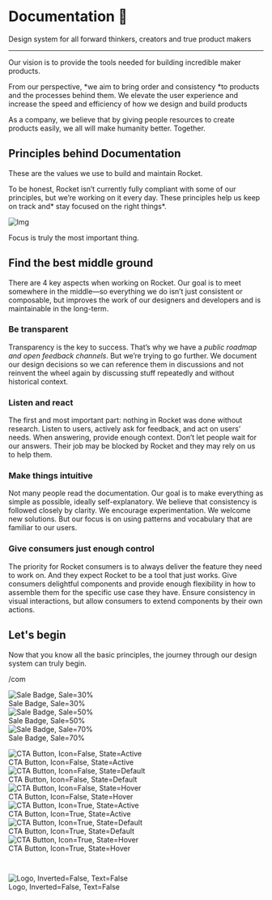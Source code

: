 
# Documentation 🚀

Design system for all forward thinkers, creators and true product makers

---

Our vision is to provide the tools needed for building incredible maker products.

From our perspective, *we aim to bring order and consistency *to products and the processes behind them. We elevate the user experience and increase the speed and efficiency of how we design and build products

As a company, we believe that by giving people resources to create products easily, we all will make humanity better. Together.

## Principles behind Documentation

These are the values we use to build and maintain Rocket.

To be honest, Rocket isn’t currently fully compliant with some of our principles, but we’re working on it every day. These principles help us keep on track and* stay focused on the right things*.

![Img](https://studio-assets.supernova.io/design-systems/14533/9289758a-6300-472a-bbc6-a57098081abf.jpeg?Expires=1990828800&Policy=eyJTdGF0ZW1lbnQiOlt7IlJlc291cmNlIjoiaHR0cHM6Ly9zdHVkaW8tYXNzZXRzLnN1cGVybm92YS5pby9kZXNpZ24tc3lzdGVtcy8xNDUzMy85Mjg5NzU4YS02MzAwLTQ3MmEtYmJjNi1hNTcwOTgwODFhYmYuanBlZyIsIkNvbmRpdGlvbiI6eyJEYXRlTGVzc1RoYW4iOnsiQVdTOkVwb2NoVGltZSI6MTk5MDgyODgwMH19fV19&Signature=E9DL6D-ZtS~4qaH18y5tnHC4gtpQUzZb85NmDFMuezn~MaWHPSumzBv6tXkxGqSgGyKh~9FaYnbfHkcJhU~4F~jdbuY70gbRxUpvnBtyCpz8o0mci-d2A9WoIZ3RGl11izD3c2WMfUaKhSaFlUw8cTGP-9vrqeUi58O2P4zYT9eAeyvOIFzQXgIgljhxiB9mIVU5a4j1vDL8ntJpagEZukKRskOgMrrB4LNQ-nRsvXFF7W5C5EkdoZPZf4jFxcQu2Yj6M9-bqNBXubYMsYYhEXqvqUOAnYVaE59E5PSSe43HKv2gp1ajSJ3ttHtTtCITO8Vyfh1FoTl03Z18ki8iZg__&Key-Pair-Id=APKAJGK34LCCAUR7N6LA)

Focus is truly the most important thing.

## Find the best middle ground

There are 4 key aspects when working on Rocket. Our goal is to meet somewhere in the middle—so everything we do isn’t just consistent or composable, but improves the work of our designers and developers and is maintainable in the long-term.

### Be transparent

Transparency is the key to success. That’s why we have a *public roadmap and open feedback channels*. But we’re trying to go further. We document our design decisions so we can reference them in discussions and not reinvent the wheel again by discussing stuff repeatedly and without historical context.

### Listen and react

The first and most important part: nothing in Rocket was done without research. Listen to users, actively ask for feedback, and act on users’ needs. When answering, provide enough context. Don’t let people wait for our answers. Their job may be blocked by Rocket and they may rely on us to help them.

### Make things intuitive

Not many people read the documentation. Our goal is to make everything as simple as possible, ideally self-explanatory. We believe that consistency is followed closely by clarity. We encourage experimentation. We welcome new solutions. But our focus is on using patterns and vocabulary that are familiar to our users.

### Give consumers just enough control

The priority for Rocket consumers is to always deliver the feature they need to work on. And they expect Rocket to be a tool that just works. Give consumers delightful components and provide enough flexibility in how to assemble them for the specific use case they have. Ensure consistency in visual interactions, but allow consumers to extend components by their own actions.

## Let's begin

Now that you know all the basic principles, the journey through our design system can truly begin.

/com

  
![Sale Badge, Sale=30%](https://studio-assets.supernova.io/design-systems/14533/16f9a188-01ad-415d-ba78-bbfbd57c9728.png?Expires=1990828800&Policy=eyJTdGF0ZW1lbnQiOlt7IlJlc291cmNlIjoiaHR0cHM6Ly9zdHVkaW8tYXNzZXRzLnN1cGVybm92YS5pby9kZXNpZ24tc3lzdGVtcy8xNDUzMy8xNmY5YTE4OC0wMWFkLTQxNWQtYmE3OC1iYmZiZDU3Yzk3MjgucG5nIiwiQ29uZGl0aW9uIjp7IkRhdGVMZXNzVGhhbiI6eyJBV1M6RXBvY2hUaW1lIjoxOTkwODI4ODAwfX19XX0_&Signature=E~HVw-NizRAmLp0jq6x6lIvPWenVhb~qiE6Im9XtypA64PPk2tR7LgNB91AsQYtr42lnA8Nb5kjR77kERAvALeB61rEDurENsVMqcx75XxzEFdEJiuPkBy1XUqYIVsPKy2yipugxIoX6qY4Gzhl4eVqpPC42qbQ-acEquf5JD4WcY2RySFFPkOGsdMOClPqlSvMM~0xb-v~7DhPhXKZfraODdFvhFMmpOwZci9PJvMD4t7NvquPA9981UgSUlehS-NDpk~3N5DxaHYV4P4AIgTw2nzM24MTSOCXHecjNqQcy3Eu6z7Cmr5rPmxgmkockCGShSWeTy4Ze78ek7hxVbw__&Key-Pair-Id=APKAJGK34LCCAUR7N6LA)  
Sale Badge, Sale=30%  
![Sale Badge, Sale=50%](https://studio-assets.supernova.io/design-systems/14533/2551413c-9d52-48d2-9305-1fb7037c67ef.png?Expires=1990828800&Policy=eyJTdGF0ZW1lbnQiOlt7IlJlc291cmNlIjoiaHR0cHM6Ly9zdHVkaW8tYXNzZXRzLnN1cGVybm92YS5pby9kZXNpZ24tc3lzdGVtcy8xNDUzMy8yNTUxNDEzYy05ZDUyLTQ4ZDItOTMwNS0xZmI3MDM3YzY3ZWYucG5nIiwiQ29uZGl0aW9uIjp7IkRhdGVMZXNzVGhhbiI6eyJBV1M6RXBvY2hUaW1lIjoxOTkwODI4ODAwfX19XX0_&Signature=ZMxl64BlYOrwxKO-T0-oC4aNQzdWH7aQooY9qc-7JYfbgZD9wPOuJOwQd1tVfnL8fTHu1clnAhwweuSOIWonHf15eOyypF6nz6R1E7Z1Xs1TqsLPNGTk7Dfm67yK4xMslwB8I7S5ZwlweSusuuOYHzxlSEVBbCxfRdvRBBJEiLudR9FWGjEAZrKGBAu2~4JWxOJIlwscT1WiI2YEJbaGG2cIgjomRB3zg9OQjqtz4MUqcXF7jEHgBG~HHq6JDYx1OIE3QfFhZYTGuWd8chjBz0IDNF8VZbuyDXPts1sjoV6~xf51OvXq8N5NnyVtvX3NH0GJqmBYJLocbw~GqxLubw__&Key-Pair-Id=APKAJGK34LCCAUR7N6LA)  
Sale Badge, Sale=50%  
![Sale Badge, Sale=70%](https://studio-assets.supernova.io/design-systems/14533/6f49d5d3-df2a-4460-a7ea-00e61dd8bf82.png?Expires=1990828800&Policy=eyJTdGF0ZW1lbnQiOlt7IlJlc291cmNlIjoiaHR0cHM6Ly9zdHVkaW8tYXNzZXRzLnN1cGVybm92YS5pby9kZXNpZ24tc3lzdGVtcy8xNDUzMy82ZjQ5ZDVkMy1kZjJhLTQ0NjAtYTdlYS0wMGU2MWRkOGJmODIucG5nIiwiQ29uZGl0aW9uIjp7IkRhdGVMZXNzVGhhbiI6eyJBV1M6RXBvY2hUaW1lIjoxOTkwODI4ODAwfX19XX0_&Signature=Zq0bKD8KUOnaYx6gDDiC1Jfr96YNwh~Q3eYz72K0ior8dSeEEkcDuzZ6~AzF38jlcSsY97i4uyIHEU7zCCbMLCayzyWJm5~r5DvBBh0E~bxmoYPtegYMzEXngnm5vpKcMbx5fefYEDVYmf~mbURmxrW~~MklMDgx3uIo~CY9-uDmPhkll2ctERzRl2zc~zs9kMycQvHmNt0mVAu~0U6HGyxo9jPj1NROJ8fVvQJZIYLLxhjaxq2t2zr4VBxv38yXph6P-rUaqt1Mxfiqt97LYOXZbJP-rWQB8aZCY0tDr2uvVgUBNhI716~81DnL1Ht4Tw5wpTQS99zA~EFYHSd5iQ__&Key-Pair-Id=APKAJGK34LCCAUR7N6LA)  
Sale Badge, Sale=70%  


  
![CTA Button, Icon=False, State=Active](https://studio-assets.supernova.io/design-systems/14533/0f135fbe-a0a3-4425-8f74-72609c1d9d0b.png?Expires=1990828800&Policy=eyJTdGF0ZW1lbnQiOlt7IlJlc291cmNlIjoiaHR0cHM6Ly9zdHVkaW8tYXNzZXRzLnN1cGVybm92YS5pby9kZXNpZ24tc3lzdGVtcy8xNDUzMy8wZjEzNWZiZS1hMGEzLTQ0MjUtOGY3NC03MjYwOWMxZDlkMGIucG5nIiwiQ29uZGl0aW9uIjp7IkRhdGVMZXNzVGhhbiI6eyJBV1M6RXBvY2hUaW1lIjoxOTkwODI4ODAwfX19XX0_&Signature=TQEQqEYDH~cdc7G2OAr-FAGrENVRsoaplSHT6nwbflvidJ8cTXpwQS93axg6WCOZUlQSRYc0cM9XwYLm~liXT6zL2tMhTmNU3ozoB5nJM9rig7plH3nIhsmTDsYZqGO5K4-Msdqvgaokjxx4~CE~RA5M3mlK5o6Fkgxm0uIOHf~fTd6OvDOobOE9aXncuP5zTiz8uhLAjz1ZMyIgDSszIV9cmUNqvPs5KwPkxNpz6Ez2J28EDxQGNFK-mKUoAcbMcRDIx5T1H58RsGqMSVbj1XUPjnlS8tXX8cji9weEtB8rxewcvKXzrtJxbRrt5h0k87efEimofUwtKxrawbr9UA__&Key-Pair-Id=APKAJGK34LCCAUR7N6LA)  
CTA Button, Icon=False, State=Active  
![CTA Button, Icon=False, State=Default](https://studio-assets.supernova.io/design-systems/14533/5bb28660-c3c8-4eae-922b-3c03f6e58561.png?Expires=1990828800&Policy=eyJTdGF0ZW1lbnQiOlt7IlJlc291cmNlIjoiaHR0cHM6Ly9zdHVkaW8tYXNzZXRzLnN1cGVybm92YS5pby9kZXNpZ24tc3lzdGVtcy8xNDUzMy81YmIyODY2MC1jM2M4LTRlYWUtOTIyYi0zYzAzZjZlNTg1NjEucG5nIiwiQ29uZGl0aW9uIjp7IkRhdGVMZXNzVGhhbiI6eyJBV1M6RXBvY2hUaW1lIjoxOTkwODI4ODAwfX19XX0_&Signature=Po2yfbvsU1-7nbl5FV5hfl5MfrgWPEeA5rbcVA8eyTKIDpT84S8Ce74Dn2bk4mFpx0d~mXhB8jbmZzJQ-CivmkOlogbE8EGYq1M5UelCVMgYjUhEPoPScix0cWTe~SRtCc~sWAVBCrH2nwx0bPZNfjn4dShwxjVWs69Rq22ZFCGpt7lJpsXG6cOVE4MJs6ZujgxfJ0ZQS3quZeVOLgHC1REbDx8WP4PIgMLa8tKjmbBvI7HJvXnUWBUxwmuSRsA2fN3fwbyhWH8V83G1WQwkS-9Nx3QYUYZoINigZ3lq6eKWwMBfB7q89uVIrxW7y3VKj4wyNO4U4Sg3QIuIW-4NHg__&Key-Pair-Id=APKAJGK34LCCAUR7N6LA)  
CTA Button, Icon=False, State=Default  
![CTA Button, Icon=False, State=Hover](https://studio-assets.supernova.io/design-systems/14533/19da0966-36e3-4f8d-898f-0726b8e8c292.png?Expires=1990828800&Policy=eyJTdGF0ZW1lbnQiOlt7IlJlc291cmNlIjoiaHR0cHM6Ly9zdHVkaW8tYXNzZXRzLnN1cGVybm92YS5pby9kZXNpZ24tc3lzdGVtcy8xNDUzMy8xOWRhMDk2Ni0zNmUzLTRmOGQtODk4Zi0wNzI2YjhlOGMyOTIucG5nIiwiQ29uZGl0aW9uIjp7IkRhdGVMZXNzVGhhbiI6eyJBV1M6RXBvY2hUaW1lIjoxOTkwODI4ODAwfX19XX0_&Signature=eQMXdVqEZuhEHNNtnjUetGCqhycKRFOnJv1NpXG7kfBXetH979KNqEZOMm~lLuq9oY7mw~1f-4B7oKbw7oPniHdeST8TFxnlWhoZJDOg77DpbuDfpQcIWiwOyJoiGXhaJKYka-8CgNYbnk7l8hEjeMWKvg0e5vYZuB3JeXowtCgEauEiPRGdT1TSfsOBSVMy8crV~esKKqczQy~P3rH5ue~OKsivnbCzNXfvz~Y2xHXxRiQgbHj9cvaJYR1XuAvnHppotA3IYHfEiffBpO5v2RJ-uajPHar9mDgMFn3v-01A34GD9qlYo796jvv1AG9p7oLC-pWMVK8sFXqjQ68MDA__&Key-Pair-Id=APKAJGK34LCCAUR7N6LA)  
CTA Button, Icon=False, State=Hover  
![CTA Button, Icon=True, State=Active](https://studio-assets.supernova.io/design-systems/14533/4b67d802-6a94-4eef-8815-63920bca6e51.png?Expires=1990828800&Policy=eyJTdGF0ZW1lbnQiOlt7IlJlc291cmNlIjoiaHR0cHM6Ly9zdHVkaW8tYXNzZXRzLnN1cGVybm92YS5pby9kZXNpZ24tc3lzdGVtcy8xNDUzMy80YjY3ZDgwMi02YTk0LTRlZWYtODgxNS02MzkyMGJjYTZlNTEucG5nIiwiQ29uZGl0aW9uIjp7IkRhdGVMZXNzVGhhbiI6eyJBV1M6RXBvY2hUaW1lIjoxOTkwODI4ODAwfX19XX0_&Signature=dfMBovJWTX-oEP7qRqmB-LzwP38ymOzZcqCR7wRjChkfzs79blE3y9b5yIv8~nnHUEXCXPXswLAuYiIooSMviC1wRscXzffu7h4DwWfxVrKgJrpXlws~nftviJEyWpwy4xwxdzvQgTLtp7XmDjv5UKhZoc-eKHLjgIEoFARo-y46bAZ0GR3Z7IHPZrUTMSxnl-sT0SVxaq43m-FtEQiKlQm7HF1UQdSPaPTsb1i35-wgBcagGNx5xTGkjCOb5Dz45AFmWpzN5R6qwly3gj4CeQPqLapYATSlBQEfbdG7Uchbf6exPW-k-oaIsiY72nRjipMcBnJC1iNld164epcf5A__&Key-Pair-Id=APKAJGK34LCCAUR7N6LA)  
CTA Button, Icon=True, State=Active  
![CTA Button, Icon=True, State=Default](https://studio-assets.supernova.io/design-systems/14533/12fa7f48-3ef3-4957-bca6-d463fcb6ebbc.png?Expires=1990828800&Policy=eyJTdGF0ZW1lbnQiOlt7IlJlc291cmNlIjoiaHR0cHM6Ly9zdHVkaW8tYXNzZXRzLnN1cGVybm92YS5pby9kZXNpZ24tc3lzdGVtcy8xNDUzMy8xMmZhN2Y0OC0zZWYzLTQ5NTctYmNhNi1kNDYzZmNiNmViYmMucG5nIiwiQ29uZGl0aW9uIjp7IkRhdGVMZXNzVGhhbiI6eyJBV1M6RXBvY2hUaW1lIjoxOTkwODI4ODAwfX19XX0_&Signature=JuM51HKcmoeNqnCRAxAaInHZMxTzGX4W99zXuKIUcAQ6-26o5sQYLdDajBFwJqDxIoAGqQcoWqJbfEUVyGVVKShon0fY~Azex0DHJKZDHSJbma0pti6jkzdc8TSiKHRjSKMkqf6dq5okkpBVcnf8Dht7IaiPRhsbl8WvECVFHi1m~m-aLDQTdnwky4bhuhXUCFR7vxAOiBFWCneGQA-IEHfrbUtL-VFr1vRWN74BS6ARFR~gC6j5EtSEs8DMJ7VPQp38Fi6vtDq~VVMWed3ck7yV3fCP2je4xwuozLkzb~ygxJ6P78EA8iFQUdDpMbRX0dXWuMhuN9qnErkhDh~llw__&Key-Pair-Id=APKAJGK34LCCAUR7N6LA)  
CTA Button, Icon=True, State=Default  
![CTA Button, Icon=True, State=Hover](https://studio-assets.supernova.io/design-systems/14533/36ee6943-fbdc-4c68-b2ec-930157259a6d.png?Expires=1990828800&Policy=eyJTdGF0ZW1lbnQiOlt7IlJlc291cmNlIjoiaHR0cHM6Ly9zdHVkaW8tYXNzZXRzLnN1cGVybm92YS5pby9kZXNpZ24tc3lzdGVtcy8xNDUzMy8zNmVlNjk0My1mYmRjLTRjNjgtYjJlYy05MzAxNTcyNTlhNmQucG5nIiwiQ29uZGl0aW9uIjp7IkRhdGVMZXNzVGhhbiI6eyJBV1M6RXBvY2hUaW1lIjoxOTkwODI4ODAwfX19XX0_&Signature=btk9qOfGaJV1E8CChd4l3BU26bj9Zy-FYBSki02~f7U7ljyGfwGOnvsFAX--epsekpX45IzW5Z8wA43luySKrYKvXVoPqo6vr9fmm~O5UBLksB7bjttr7LAXGjtcYINYV1upbAkv3qflv8TgYELxZkDrnf1fRs7KtsJ8khwr6wKsx2N5BZI27cXAI~6XE3QiclW~d1yOH7uwSmnuHA971ahyEQveroPtCT-g9Glp-0xK3YatdvQsrSQSrPbGYibRsqMr8ITgNsVx9itCxjzHdRiOcKWY1zJDW69Lni-ZwBKBgnbDXvnh2aiv191kY1jzrGMG0poFLj24xHQORyB0lg__&Key-Pair-Id=APKAJGK34LCCAUR7N6LA)  
CTA Button, Icon=True, State=Hover  


```javascript  
  
```

  
![Logo, Inverted=False, Text=False](https://studio-assets.supernova.io/design-systems/14533/27db6e39-5eca-4a7c-a8a6-6d9942da5088.png?Expires=1990828800&Policy=eyJTdGF0ZW1lbnQiOlt7IlJlc291cmNlIjoiaHR0cHM6Ly9zdHVkaW8tYXNzZXRzLnN1cGVybm92YS5pby9kZXNpZ24tc3lzdGVtcy8xNDUzMy8yN2RiNmUzOS01ZWNhLTRhN2MtYThhNi02ZDk5NDJkYTUwODgucG5nIiwiQ29uZGl0aW9uIjp7IkRhdGVMZXNzVGhhbiI6eyJBV1M6RXBvY2hUaW1lIjoxOTkwODI4ODAwfX19XX0_&Signature=cPSaju2TN6qBnoQPmKM1s4keNfoN5qst6zo1pfMb9KJbBLVUThh7MlbIOtYkp7YZzOfXi66bo38QAzqhGbS3FDETL3yKMGaHRlVU1YuAJd3xX5XAexFkK4W5O~wkiRIENFX33UmBM4~ONSuD4KmxNCDtuDLAH91Gdq1l1c2xkgFqyvmZq17~VFh4k-pz8~FBs2ge12EfbNherlarm0lu~g3EiK78GdfJ-VFGzoiEs-5T49p68XVxL4DHxjwBCALGgk-70Me1Xg-LNTNOPfpkwfNBTR9LemISy9qp9N1brVtPL3F~WiuS41z9QvWQg-iIAbLlGDZ19J4T5bzlYArrpw__&Key-Pair-Id=APKAJGK34LCCAUR7N6LA)  
Logo, Inverted=False, Text=False  


  
  
